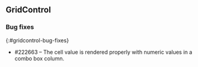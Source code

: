 ## GridControl
 
### Bug fixes
{:#gridcontrol-bug-fixes}

*	\#222663 – The cell value is rendered properly with numeric values in a combo box column.
